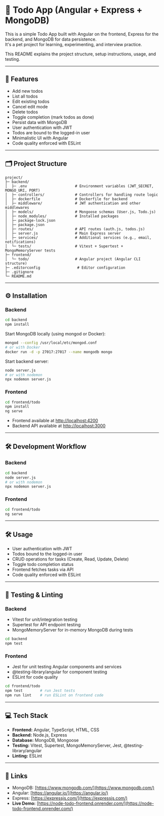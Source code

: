 # 📝 Todo App (Angular + Express + MongoDB)

This is a simple Todo App built with Angular on the frontend, Express for the backend, and MongoDB for data persistence.  
It's a pet project for learning, experimenting, and interview practice.

This README explains the project structure, setup instructions, usage, and testing.

---

## 🚀 Features

- Add new todos
- List all todos
- Edit existing todos
- Cancel edit mode
- Delete todos
- Toggle completion (mark todos as done)
- Persist data with MongoDB
- User authentication with JWT
- Todos are bound to the logged-in user
- Minimalistic UI with Angular
- Code quality enforced with ESLint

---

## 🗂️ Project Structure

```
project/
├─ backend/
│  ├─ .env                      # Environment variables (JWT_SECRET, MONGO_URI, PORT)
│  ├─ controllers/              # Controllers for handling route logic
│  ├─ dockerfile                # Dockerfile for backend
│  ├─ middleware/               # JWT authentication and other middlewares
│  ├─ models/                   # Mongoose schemas (User.js, Todo.js)
│  ├─ node_modules/             # Installed packages
│  ├─ package-lock.json
│  ├─ package.json
│  ├─ routes/                   # API routes (auth.js, todos.js)
│  ├─ server.js                 # Main Express server
│  ├─ services/                 # Additional services (e.g., email, notifications)
│  └─ tests/                    # Vitest + Supertest + MongoMemoryServer tests
├─ frontend/
│  └─ todo/                     # Angular project (Angular CLI structure)
├─ .editorconfig                 # Editor configuration
├─ .gitignore
└─ README.md
```

---

## ⚙️ Installation

### Backend

```bash
cd backend
npm install
```

Start MongoDB locally (using mongod or Docker):

```bash
mongod --config /usr/local/etc/mongod.conf
# or with Docker
docker run -d -p 27017:27017 --name mongodb mongo
```

Start backend server:

```bash
node server.js
# or with nodemon
npx nodemon server.js
```

### Frontend

```bash
cd frontend/todo
npm install
ng serve
```

- Frontend available at [http://localhost:4200](http://localhost:4200)
- Backend API available at [http://localhost:3000](http://localhost:3000)

---

## 🛠️ Development Workflow

### Backend

```bash
cd backend
node server.js
# or with nodemon
npx nodemon server.js
```

### Frontend

```bash
cd frontend/todo
ng serve
```

---

## 🛠️ Usage

- User authentication with JWT
- Todos bound to the logged-in user
- CRUD operations for tasks (Create, Read, Update, Delete)
- Toggle todo completion status
- Frontend fetches tasks via API
- Code quality enforced with ESLint

---

## 🧪 Testing & Linting

### Backend

- Vitest for unit/integration testing
- Supertest for API endpoint testing
- MongoMemoryServer for in-memory MongoDB during tests

```bash
cd backend
npm test
```

### Frontend

- Jest for unit testing Angular components and services
- @testing-library/angular for component testing
- ESLint for code quality

```bash
cd frontend/todo
npm test        # run Jest tests
npm run lint    # run ESLint on frontend code
```

---

## 💻 Tech Stack

- **Frontend:** Angular, TypeScript, HTML, CSS
- **Backend:** Node.js, Express
- **Database:** MongoDB, Mongoose
- **Testing:** Vitest, Supertest, MongoMemoryServer, Jest, @testing-library/angular
- **Linting:** ESLint

---

## 🔗 Links

- MongoDB: [https://www.mongodb.com/](https://www.mongodb.com/)
- Angular: [https://angular.io/](https://angular.io/)
- Express: [https://expressjs.com/](https://expressjs.com/)
- **Live Demo:** [https://node-todo-frontend.onrender.com/](https://node-todo-frontend.onrender.com/)
